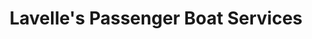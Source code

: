 ---
title: "Lavelle's Passenger Boat Services"
address: "Valentia Island, Co. Kerry"
tel: "+353 (0)66 947 6124"
county: "Kerry"
category: "Internal Ferry Services"
type: "Content"
lat: "51.90936279296875"
lng: "-10.350902557373047"
---